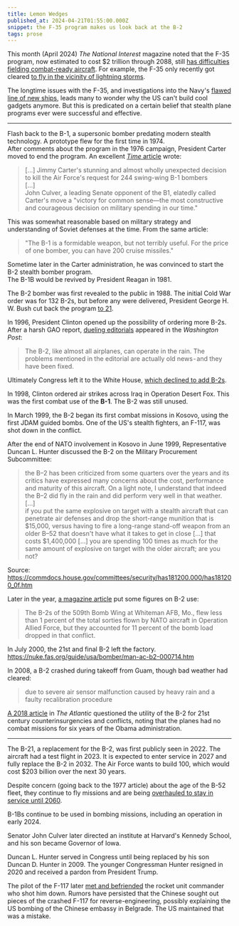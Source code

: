 ```yaml
---
title: Lemon Wedges
published_at: 2024-04-21T01:55:00.000Z
snippet: the F-35 program makes us look back at the B-2
tags: prose
---
```


This month (April 2024) *The National Interest* magazine noted that the F-35 program,
now estimated to cost $2 trillion through 2088, still [has difficulties fielding combat-ready aircraft](https://nationalinterest.org/blog/buzz/f-35-still-most-capable-combat-aircraft-if-it-can%E2%80%99t-be-used-combat-210638).
For example, the F-35 only recently got cleared [to fly in the vicinity of lightning storms](https://breakingdefense.com/2024/04/exclusive-pentagon-clears-f-35-to-fly-in-lightning-after-years-long-hold/).

The longtime issues with the F-35, and investigations into the Navy's 
[flawed line of new ships](https://www.propublica.org/article/how-navy-spent-billions-littoral-combat-ship),
leads many to wonder why the US can't build cool gadgets anymore. But this is predicated on a certain belief that stealth plane programs ever were successful and effective.

---

Flash back to the B-1, a supersonic bomber predating modern stealth technology. A prototype flew for the first time in 1974.<br/>
After comments about the program in the 1976 campaign, President Carter moved to end the program.
An excellent [*Time* article](https://content.time.com/time/subscriber/article/0,33009,919040-1,00.html) wrote:

> [...] Jimmy Carter's stunning and almost wholly unexpected decision to kill the Air Force's request for 244 swing-wing B-1 bombers<br/>
> [...]<br/>
> John Culver, a leading Senate opponent of the B1, elatedly called Carter's move a "victory for common sense—the most constructive and courageous decision on military spending in our time."

This was somewhat reasonable based on military strategy and understanding of Soviet defenses at the time. From the same article:

> "The B-1 is a formidable weapon, but not terribly useful. For the price of one bomber, you can have 200 cruise missiles."

Sometime later in the Carter administration, he was convinced to start the B-2 stealth bomber program.<br/>
The B-1B would be revived by President Reagan in 1981.

The B-2 bomber was first revealed to the public in 1988. The initial Cold War order was for 132 B-2s, but before any were delivered, President George H. W. Bush cut back the program [to 21](https://www.19fortyfive.com/2021/12/why-does-the-us-air-force-have-only-20-b-2-spirit-stealth-bombers/).

In 1996, President Clinton opened up the possibility of ordering more B-2s. After a harsh GAO report, 
[dueling editorials](https://www.washingtonpost.com/archive/opinions/1997/09/24/the-b-2-flies-in-the-rain/3dfd4fc7-84a7-4ac3-a57c-18f1e31a4093/) appeared in the *Washington Post*:

> The B-2, like almost all airplanes, can operate in the rain. The problems mentioned in the editorial are actually old news - and they have been fixed.

Ultimately Congress left it to the White House, [which declined to add B-2s](https://www.nytimes.com/1997/09/20/us/clinton-wins-round-on-b-2-bomber-s-fate.html).

In 1998, Clinton ordered air strikes across Iraq in Operation Desert Fox. This was the first combat use of the **B-1**. The B-2 was still unused.

In March 1999, the B-2 began its first combat missions in Kosovo, using the first JDAM guided bombs. One of the US's stealth fighters, an F-117, was shot down in the conflict.

After the end of NATO involvement in Kosovo in June 1999, Representative Duncan L. Hunter discussed the B-2 on the Military Procurement Subcommittee:

> the B–2 has been criticized from some quarters over the years and its critics have expressed many concerns about the cost, performance and maturity of this aircraft. On a light note, I understand that indeed the B–2 did fly in the rain and did perform very well in that weather.<br/>
> [...]<br/>
> if you put the same explosive on target with a stealth aircraft that can penetrate air defenses and drop the short-range munition that is $15,000, versus having to fire a long-range stand-off weapon from an older B–52 that doesn't have what it takes to get in close […] that costs $1,400,000 […] you are spending 100 times as much for the same amount of explosive on target with the older aircraft; are you not? 

Source: https://commdocs.house.gov/committees/security/has181200.000/has181200_0f.htm

Later in the year, [a magazine article](https://www.airandspaceforces.com/article/1099stealth/) put some figures on B-2 use:

> The B-2s of the 509th Bomb Wing at Whiteman AFB, Mo., flew less than 1 percent of the total sorties flown by NATO aircraft in Operation Allied Force, but they accounted for 11 percent of the bomb load dropped in that conflict. 

In July 2000, the 21st and final B-2 left the factory. https://nuke.fas.org/guide/usa/bomber/man-ac-b2-000714.htm

In 2008, a B-2 crashed during takeoff from Guam, though bad weather had cleared:

> due to severe air sensor malfunction caused by heavy rain and a faulty recalibration procedure

[A 2018 article](https://www.theatlantic.com/magazine/archive/2018/07/william-langewiesche-b-2-stealth-bomber/561719/) in *The Atlantic* questioned the utility of the B-2 for 21st century counterinsurgencies and conflicts, noting that the planes had no combat missions for six years of the Obama administration.

---

The B-21, a replacement for the B-2, was first publicly seen in 2022. The aircraft had a test flight in 2023. It is expected to enter service in 2027 and fully replace the B-2 in 2032. The Air Force wants to build 100, which would cost $203 billion over the next 30 years.

Despite concern (going back to the 1977 article) about the age of the B-52 fleet, they continue to fly missions and are being [overhauled to stay in service until 2060](https://www.defensenews.com/air/2024/02/12/the-new-b-52-how-the-air-force-is-prepping-to-fly-century-old-bombers/).

B-1Bs continue to be used in bombing missions, including an operation in early 2024.

Senator John Culver later directed an institute at Harvard's Kennedy School, and his son became Governor of Iowa.

Duncan L. Hunter served in Congress until being replaced by his son Duncan D. Hunter in 2009. The younger Congressman Hunter resigned in 2020 and received a pardon from President Trump.

The pilot of the F-117 later [met and befriended](https://www.bbc.com/news/world-europe-20209770) the rocket unit commander who shot him down.
Rumors have persisted that the Chinese sought out pieces of the crashed F-117 for reverse-engineering, possibly explaining the US bombing of  the Chinese embassy in Belgrade. The US maintained  that was a mistake.

<br/>
<br/>
<br/>
